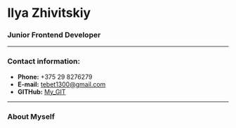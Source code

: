 # Ilya Zhivitskiy
### Junior Frontend Developer
----
### Contact information:
* **Phone:** +375 29 8276279
* **E-mail:** tebet1300@gmail.com
* **GITHub:** [My_GIT](адрес "https://github.com/Ilua3?tab=repositories")
----
### About Myself
